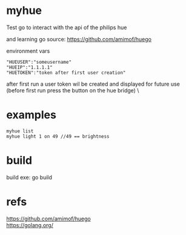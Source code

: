 # myhue
Test go to interact with the api of the philips hue 

and learning go 
source: 
https://github.com/amimof/huego

environment vars 

```
"HUEUSER":"someusername"
"HUEIP":"1.1.1.1"
"HUETOKEN":"token after first user creation"
```

after first run a user token wil be created and displayed for future use \
(before first run press the button on the hue bridge) \

# examples 

```
myhue list
myhue light 1 on 49 //49 == brightness
```
# build
build exe: 
go build
# refs
https://github.com/amimof/huego
\
https://golang.org/
